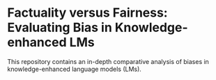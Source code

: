 # Factuality versus Fairness: Evaluating Bias in Knowledge-enhanced LMs

This repository contains an in-depth comparative analysis of biases in 
knowledge-enhanced language models (LMs). 


